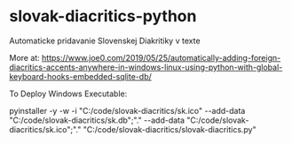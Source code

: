 # slovak-diacritics-python
Automaticke pridavanie Slovenskej Diakritiky v texte

More at:
https://www.joe0.com/2019/05/25/automatically-adding-foreign-diacritics-accents-anywhere-in-windows-linux-using-python-with-global-keyboard-hooks-embedded-sqlite-db/


To Deploy Windows Executable:

pyinstaller -y -w -i "C:/code/slovak-diacritics/sk.ico" --add-data "C:/code/slovak-diacritics/sk.db";"." --add-data "C:/code/slovak-diacritics/sk.ico";"." "C:/code/slovak-diacritics/slovak-diacritics.py"